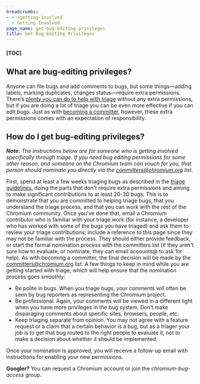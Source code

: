```yaml
---
breadcrumbs:
- - /getting-involved
  - Getting Involved
page_name: get-bug-editing-privileges
title: Get Bug-Editing Privileges
---
```


#### [TOC]

## What are bug-editing privileges?

Anyone can file bugs and add comments to bugs, but some things—adding labels,
marking duplicates, changes status—require extra permissions.
There’s [plenty you can do to help with triage](/getting-involved/bug-triage)
without any extra permissions, but if you are doing a lot of triage you can be
even more effective if you can edit bugs. Just as with [becoming a
committer](/getting-involved/become-a-committer), however, these extra
permissions comes with an expectation of responsibility.

## How do I get bug-editing privileges?

***Note:** The instructions below are for someone who is getting involved
specifically through triage. If you need bug editing permissions for some other
reason, and someone on the Chromium team can vouch for you, that person should
nominate you directly via the committers@chromium.org list.*

First, spend at least a few weeks triaging bugs as described in the [triage
guidelines](/getting-involved/bug-triage), doing the parts that don't require
extra permissions and aiming to make significant contributions to at least 20-30
bugs. This is to demonstrate that you are committed to helping triage bugs, that
you understand the triage process, and that you can work with the rest of the
Chromium community.
Once you’ve done that, email a Chromium contributor who is familiar with your
triage work (for instance, a developer who has worked with some of the bugs you
have triaged) and ask them to review your triage contributions; include a
reference to this page since they may not be familiar with the process. They
should either provide feedback, or start the formal nomination process with the
committers list (if they aren't sure how to evaluate, or nominate, they can
email accounts@ to ask for help). As with becoming a committer, the final
decision will be made by the committers@chromium.org list.
A few things to keep in mind while you are getting started with triage, which
will help ensure that the nomination process goes smoothly:

*   Be polite in bugs. When you triage bugs, your comments will often be
            seen by bug reporters as representing the Chromium project.
*   Be professional. Again, your comments will be viewed in a different
            light when you have more privileges in the bug system. Don’t make
            disparaging comments about specific sites, browsers, people, etc.
*   Keep triaging separate from opinion. You may not agree with a
            feature request or a claim that a certain behavior is a bug, but as
            a triager your job is to get that bug routed to the right people to
            evaluate it, not to make a decision about whether it should be
            implemented.

Once your nomination is approved, you will receive a follow-up email with
instructions for enabling your new permissions.

**Googler?** You can request a Chromium account or join the
*chromium-bug-access* group.